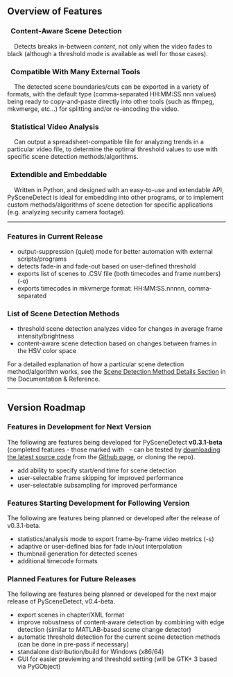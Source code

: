 
## Overview of Features

<div class="warning">
<h3><span class="fa fa-eye"></span>&nbsp; Content-Aware Scene Detection</h3>
&nbsp;<span class="fa fa-info-circle"></span>&nbsp;&nbsp; Detects breaks in-between <i>content</i>, not only when the video fades to black (although a threshold mode is available as well for those cases).
</div>

<div class="important">
<h3><span class="fa fa-desktop"></span>&nbsp; Compatible With Many External Tools</h3>
&nbsp;<span class="fa fa-info-circle"></span>&nbsp;&nbsp; The detected scene boundaries/cuts can be exported in a variety of formats, with the default type (comma-separated HH:MM:SS.nnn values) being ready to copy-and-paste directly into other tools (such as ffmpeg, mkvmerge, etc...) for splitting and/or re-encoding the video.
</div>

<div class="danger">
<h3><span class="fa fa-bar-chart-o"></span>&nbsp; Statistical Video Analysis</h3>
&nbsp;<span class="fa fa-info-circle"></span>&nbsp;&nbsp; Can output a spreadsheet-compatible file for analyzing trends in a particular video file, to determine the optimal threshold values to use with specific scene detection methods/algorithms. 
</div>

<div class="warning">
<h3><span class="fa fa-code"></span>&nbsp; Extendible and Embeddable</h3>
&nbsp;<span class="fa fa-info-circle"></span>&nbsp;&nbsp; Written in Python, and designed with an easy-to-use and extendable API, PySceneDetect is ideal for embedding into other programs, or to implement custom methods/algorithms of scene detection for specific applications (e.g. analyzing security camera footage).
</div>


----------------


### Features in Current Release

 - output-suppression (quiet) mode for better automation with external scripts/programs
 - detects fade-in and fade-out based on user-defined threshold
 - exports list of scenes to .CSV file (both timecodes and frame numbers) (-o)
 - exports timecodes in mkvmerge format: HH:MM:SS.nnnnn, comma-separated

### List of Scene Detection Methods

 - threshold scene detection analyzes video for changes in average frame intensity/brightness
 - content-aware scene detection based on changes between frames in the HSV color space

For a detailed explanation of how a particular scene detection method/algorithm works, see the [Scene Detection Method Details Section](reference/detection-methods.md) in the Documentation & Reference.


----------------


## Version Roadmap

<h3>Features in Development for Next Version</h3>

The following are features being developed for PySceneDetect **v0.3.1-beta** (completed features - those marked with <span class="fa fa-check"></span>&nbsp; - can be tested by [downloading the latest source code](https://github.com/Breakthrough/PySceneDetect/archive/master.zip) from the [Github page](https://github.com/Breakthrough/PySceneDetect), or cloning the repo).

 - add ability to specify start/end time for scene detection
 - user-selectable frame skipping for improved performance
 - user-selectable subsampling for improved performance

<h3>Features Starting Development for Following Version</h3>

The following are features being planned or developed after the release of v0.3.1-beta.

 - statistics/analysis mode to export frame-by-frame video metrics (-s)
 - adaptive or user-defined bias for fade in/out interpolation
 - thumbnail generation for detected scenes
 - additional timecode formats

<h3>Planned Features for Future Releases</h3>

The following are features being planned or developed for the next major release of PySceneDetect, v0.4-beta.

 - export scenes in chapter/XML format
 - improve robustness of content-aware detection by combining with edge detection (similar to MATLAB-based scene change detector)
 - automatic threshold detection for the current scene detection methods (can be done in pre-pass if necessary)
 - standalone distribution/build for Windows (x86/64)
 - GUI for easier previewing and threshold setting (will be GTK+ 3 based via PyGObject)

